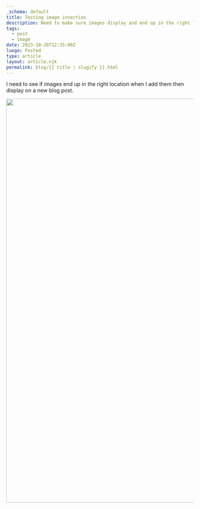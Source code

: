 ```yaml
---
_schema: default
title: Testing image insertion
description: Need to make sure images display and end up in the right location
tags:
  - post
  - image
date: 2023-10-26T12:35:00Z
luogo: Posted
type: article
layout: article.njk
permalink: blog/{{ title | slugify }}.html
---
```

I need to see if images end up in the right location when I add them then display on a new blog post.

<img src="/img/monst.jpg" width="1440" height="1083" />